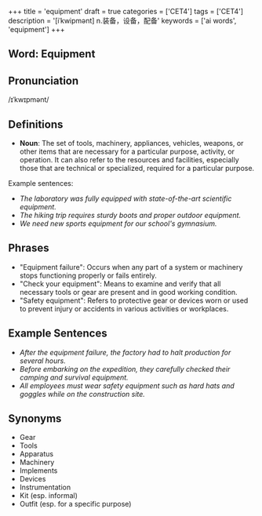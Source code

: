 +++
title = 'equipment'
draft = true
categories = ['CET4']
tags = ['CET4']
description = '[iˈkwipmənt] n.装备，设备，配备'
keywords = ['ai words', 'equipment']
+++

## Word: Equipment

## Pronunciation
/ɪˈkwɪpmənt/

## Definitions
- **Noun**: The set of tools, machinery, appliances, vehicles, weapons, or other items that are necessary for a particular purpose, activity, or operation. It can also refer to the resources and facilities, especially those that are technical or specialized, required for a particular purpose.

Example sentences:
- _The laboratory was fully equipped with state-of-the-art scientific equipment._
- _The hiking trip requires sturdy boots and proper outdoor equipment._
- _We need new sports equipment for our school's gymnasium._

## Phrases
- "Equipment failure": Occurs when any part of a system or machinery stops functioning properly or fails entirely.
- "Check your equipment": Means to examine and verify that all necessary tools or gear are present and in good working condition.
- "Safety equipment": Refers to protective gear or devices worn or used to prevent injury or accidents in various activities or workplaces.

## Example Sentences
- _After the equipment failure, the factory had to halt production for several hours._
- _Before embarking on the expedition, they carefully checked their camping and survival equipment._
- _All employees must wear safety equipment such as hard hats and goggles while on the construction site._

## Synonyms
- Gear
- Tools
- Apparatus
- Machinery
- Implements
- Devices
- Instrumentation
- Kit (esp. informal)
- Outfit (esp. for a specific purpose)
